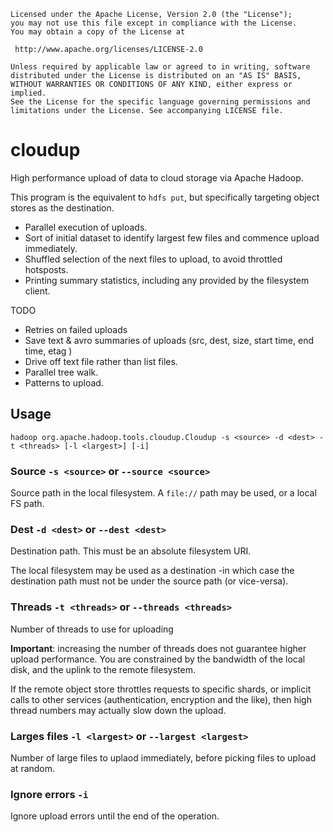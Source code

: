     Licensed under the Apache License, Version 2.0 (the "License");
    you may not use this file except in compliance with the License.
    You may obtain a copy of the License at

     http://www.apache.org/licenses/LICENSE-2.0

    Unless required by applicable law or agreed to in writing, software
    distributed under the License is distributed on an "AS IS" BASIS,
    WITHOUT WARRANTIES OR CONDITIONS OF ANY KIND, either express or implied.
    See the License for the specific language governing permissions and
    limitations under the License. See accompanying LICENSE file.


# cloudup

High performance upload of data to cloud storage via Apache Hadoop.

This program is the equivalent to `hdfs put`, but specifically targeting object stores
as the destination.

* Parallel execution of uploads.
* Sort of initial dataset to identify largest few files and commence
upload immediately.
* Shuffled selection of the next files to upload, to avoid throttled
hotsposts.
* Printing summary statistics, including any provided by
the filesystem client.

TODO

* Retries on failed uploads
* Save text & avro summaries of uploads (src, dest, size, start time, end time, etag )
* Drive off text file rather than list files. 
* Parallel tree walk.
* Patterns to upload.


## Usage

```
hadoop org.apache.hadoop.tools.cloudup.Cloudup -s <source> -d <dest> -t <threads> [-l <largest>] [-i]
```


### Source `-s <source>` or `--source <source>`

Source path in the local filesystem. A `file://` path may be used, or
a local FS path.


### Dest `-d <dest>` or `--dest <dest>`

Destination path. This must be an absolute filesystem URI.

The local filesystem may be used as a destination -in which case the destination
path must not be under the source path (or vice-versa).

### Threads `-t <threads>` or `--threads <threads>`

Number of threads to use for uploading

**Important**: increasing the number of threads does not guarantee higher
upload performance. You are constrained by the bandwidth of the local disk,
and the uplink to the remote filesystem.

If the remote object store throttles requests to specific shards, or implicit
calls to other services (authentication, encryption and the like), then
high thread numbers may actually slow down the upload.


### Larges files `-l <largest>` or `--largest <largest>`

Number of large files to uplaod immediately, before picking files to
upload at random.

### Ignore errors `-i`

Ignore upload errors until the end of the operation.

